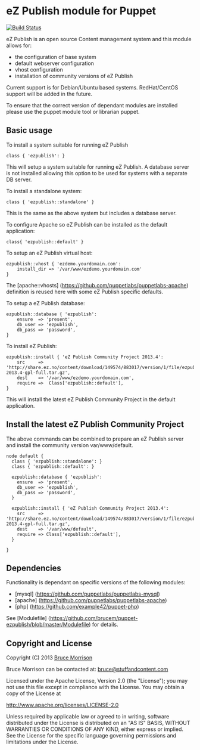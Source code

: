 eZ Publish module for Puppet
===========================

[![Build Status](https://secure.travis-ci.org/brucem/puppet-ezpublish.png?branch=master)](http://travis-ci.org/brucem/puppet-ezpublish)

eZ Publish is an open source Content management system and this module allows
for:
- the configuration of base system
- default webserver configuration
- vhost configuration
- installation of community versions of eZ Publish

Current support is for Debian/Ubuntu based systems.  RedHat/CentOS support will
be added in the future.

To ensure that the correct version of dependant modules are installed please use
the puppet module tool or librarian puppet.

Basic usage
-----------
To install a system suitable for running eZ Publish

```puppet
class { 'ezpublish': }
```

This will setup a system suitable for running eZ Publish.  A database server is
not installed allowing this option to be used for systems with a separate DB
server.

To install a standalone system:

```puppet
class { 'ezpublish::standalone' }
```

This is the same as the above system but includes a database server.


To configure Apache so eZ Publish can be installed as the default application:

```puppet
class{ 'ezpublish::default' }
```

To setup an eZ Publish virtual host:

```puppet
ezpublish::vhost { 'ezdemo.yourdomain.com':
    install_dir => '/var/www/ezdemo.yourdomain.com'
}
```

The [apache::vhosts] (https://github.com/puppetlabs/puppetlabs-apache)
definition is reused here with some eZ Publish specific defaults.

To setup a eZ Publish database:

```puppet
ezpublish::database { 'ezpublish':
    ensure  => 'present',
    db_user => 'ezpublish',
    db_pass => 'password',
}
```

To install eZ Publish:

```puppet
ezpublish::install { 'eZ Publish Community Project 2013.4':
    src     => 'http://share.ez.no/content/download/149574/883017/version/1/file/ezpublish5_community_project-2013.4-gpl-full.tar.gz',
    dest    => '/var/www/ezdemo.yourdomain.com',
    require =>  Class['ezpublish::default'],
}
```

This will install the latest eZ Publish Community Project in the default application.

Install the latest eZ Publish Community Project
-----------------------------------------------
The above commands can be combined to prepare an eZ Publish server and install the community version var/www/default.


```puppet
node default {
  class { 'ezpublish::standalone': }
  class { 'ezpublish::default': }

  ezpublish::database { 'ezpublish':
    ensure  => 'present',
    db_user => 'ezpublish',
    db_pass => 'password',
  }

  ezpublish::install { 'eZ Publish Community Project 2013.4':
    src     => 'http://share.ez.no/content/download/149574/883017/version/1/file/ezpublish5_community_project-2013.4-gpl-full.tar.gz',
    dest    => '/var/www/default',
    require => Class['ezpublish::default'],
  }

}
```

Dependencies
------------
Functionality is dependant on specific versions of the following modules:

- [mysql] (https://github.com/puppetlabs/puppetlabs-mysql)
- [apache] (https://github.com/puppetlabs/puppetlabs-apache)
- [php] (https://github.com/example42/puppet-php)

See [Modulefile] (https://github.com/brucem/puppet-ezpublish/blob/master/Modulefile) for details.

Copyright and License
---------------------

Copyright (C) 2013 [Bruce Morrison](http://www.stuffandcontent.com/)

Bruce Morrison can be contacted at: bruce@stuffandcontent.com

Licensed under the Apache License, Version 2.0 (the "License");
you may not use this file except in compliance with the License.
You may obtain a copy of the License at

  http://www.apache.org/licenses/LICENSE-2.0

Unless required by applicable law or agreed to in writing, software
distributed under the License is distributed on an "AS IS" BASIS,
WITHOUT WARRANTIES OR CONDITIONS OF ANY KIND, either express or implied.
See the License for the specific language governing permissions and
limitations under the License.
